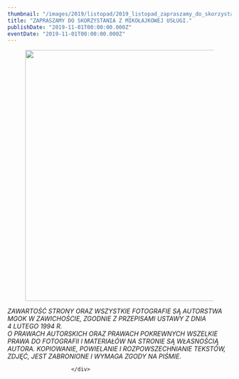 ```yaml
---
thumbnail: "/images/2019/listopad/2019_listopad_zapraszamy_do_skorzystania_z_miko_ajkowej_us_ugi_2019_11_zapraszamy_do_skorzystania_z_miko_ajkowej_us_ugi_plakat-św.-Mikołaj-z-MGOK-1.jpg"
title: "ZAPRASZAMY DO SKORZYSTANIA Z MIKOŁAJKOWEJ USŁUGI."
publishDate: "2019-11-01T00:00:00.000Z"
eventDate: "2019-11-01T00:00:00.000Z"
---
```


<div class="entry-content">
							
							
<figure class="wp-block-image size-large"><img fetchpriority="high" decoding="async" width="800" height="566" src="/images/2019/listopad/2019_listopad_zapraszamy_do_skorzystania_z_miko_ajkowej_us_ugi_2019_11_zapraszamy_do_skorzystania_z_miko_ajkowej_us_ugi_plakat-św.-Mikołaj-z-MGOK-1.jpg" alt="" class="wp-image-7158" srcset="/images/2019/listopad/2019_listopad_zapraszamy_do_skorzystania_z_miko_ajkowej_us_ugi_2019_11_zapraszamy_do_skorzystania_z_miko_ajkowej_us_ugi_plakat-św.-Mikołaj-z-MGOK-1.jpg 800w, /images/2019/listopad/plakat-św.-Mikołaj-z-MGOK-1-300x212.jpg 300w, /images/2019/listopad/plakat-św.-Mikołaj-z-MGOK-1-768x543.jpg 768w" sizes="(max-width: 800px) 100vw, 800px"></figure>



<p> <em>ZAWARTOŚĆ STRONY ORAZ WSZYSTKIE FOTOGRAFIE SĄ AUTORSTWA MGOK W ZAWICHOŚCIE, ZGODNIE Z PRZEPISAMI USTAWY Z DNIA&nbsp;</em><br><em>4 LUTEGO 1994 R.<br>O PRAWACH AUTORSKICH ORAZ PRAWACH POKREWNYCH WSZELKIE PRAWA DO FOTOGRAFII I MATERIAŁÓW NA STRONIE SĄ WŁASNOŚCIĄ AUTORA. KOPIOWANIE, POWIELANIE I ROZPOWSZECHNIANIE TEKSTÓW, ZDJĘĆ, JEST ZABRONIONE I WYMAGA ZGODY NA PIŚMIE</em>. </p>
						
						</div>
